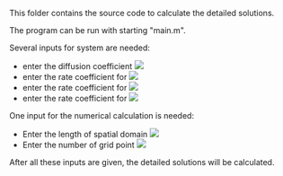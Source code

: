 This folder contains the source code to calculate the detailed solutions.

The program can be run with starting "main.m".

Several inputs for system are needed:
* enter the diffusion coefficient <img src="https://render.githubusercontent.com/render/math?math=D">
* enter the rate coefficient for <img src="https://render.githubusercontent.com/render/math?math=k_1">
* enter the rate coefficient for <img src="https://render.githubusercontent.com/render/math?math=k_2">
* enter the rate coefficient for <img src="https://render.githubusercontent.com/render/math?math=k_3">

One input for the numerical calculation is needed:
* Enter the length of spatial domain <img src="https://render.githubusercontent.com/render/math?math=L">
* Enter the number of grid point <img src="https://render.githubusercontent.com/render/math?math=n_g">

After all these inputs are given, the detailed solutions will be calculated.

